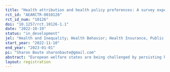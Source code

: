 ```yaml
---
title: "Health attribution and health policy preferences: A survey experiment"
rct_id: "AEARCTR-0010126"
rct_id_num: "10126"
doi: "10.1257/rct.10126-1.1"
date: "2022-10-19"
status: "in_development"
jel: "Health and Inequality; Health Behavior; Health Insurance, Public and Private; Welfare Economics; Equity, Justice, Inequality, and Other Normative Criteria and Measurement; "
start_year: "2022-11-10"
end_year: "2023-01-01"
pi: "Sharon Baute sharonbaute@gmail.com"
abstract: "European welfare states are being challenged by persisting health inequalities. Against this background, this study will examine the relation between health attribution and health policy preferences. The purpose is twofold. First, we aim to unravel how citizens attribute health inequalities and what the individual-level predictors of health inequality attribution are. Second, we aim to gain a better understanding of how health attribution shapes health policy preferences. To this end, the study draws on a survey experiment and observational data, to be fielded among the German population. The module is part of a large-N opinion survey on inequality and social mobility conducted by the University of Konstanz. "
layout: registration
---
```


